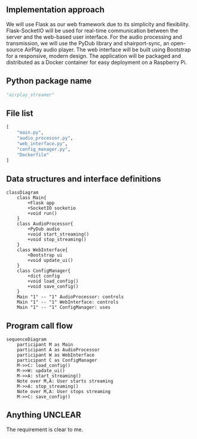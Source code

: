 ## Implementation approach
We will use Flask as our web framework due to its simplicity and flexibility. Flask-SocketIO will be used for real-time communication between the server and the web-based user interface. For the audio processing and transmission, we will use the PyDub library and shairport-sync, an open-source AirPlay audio player. The web interface will be built using Bootstrap for a responsive, modern design. The application will be packaged and distributed as a Docker container for easy deployment on a Raspberry Pi.

## Python package name
```python
"airplay_streamer"
```

## File list
```python
[
    "main.py",
    "audio_processor.py",
    "web_interface.py",
    "config_manager.py",
    "Dockerfile"
]
```

## Data structures and interface definitions
```mermaid
classDiagram
    class Main{
        +Flask app
        +SocketIO socketio
        +void run()
    }
    class AudioProcessor{
        +PyDub audio
        +void start_streaming()
        +void stop_streaming()
    }
    class WebInterface{
        +Bootstrap ui
        +void update_ui()
    }
    class ConfigManager{
        +dict config
        +void load_config()
        +void save_config()
    }
    Main "1" -- "1" AudioProcessor: controls
    Main "1" -- "1" WebInterface: controls
    Main "1" -- "1" ConfigManager: uses
```

## Program call flow
```mermaid
sequenceDiagram
    participant M as Main
    participant A as AudioProcessor
    participant W as WebInterface
    participant C as ConfigManager
    M->>C: load_config()
    M->>W: update_ui()
    M->>A: start_streaming()
    Note over M,A: User starts streaming
    M->>A: stop_streaming()
    Note over M,A: User stops streaming
    M->>C: save_config()
```

## Anything UNCLEAR
The requirement is clear to me.